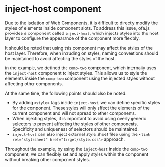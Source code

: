 <template is="exm-article">
<a href="../../publics/examples/inject-host/demo.html" preview></a>
<a href="../../publics/examples/inject-host/comp-one.html"></a>
<a href="../../publics/examples/inject-host/comp-two.html" main></a>
</template>

# inject-host component

Due to the isolation of Web Components, it is difficult to directly modify the styles of elements inside component slots. To address this issue, ofa.js provides a component called `inject-host`, which injects styles into the host layer to configure the appearance of the component more flexibly.

It should be noted that using this component may affect the styles of the host layer. Therefore, when intruding on styles, naming conventions should be maintained to avoid affecting the styles of the host.

In the example, we defined the `comp-two` component, which internally uses the `inject-host` component to inject styles. This allows us to style the elements inside the `comp-two` component using the injected styles without affecting other components.

At the same time, the following points should also be noted:

- By adding `<style>` tags inside `inject-host`, we can define specific styles for the component. These styles will only affect the elements of the current component and will not spread to other components.
- When injecting styles, it is important to avoid using overly generic selectors to prevent affecting the styles of other components. Specificity and uniqueness of selectors should be maintained.
- `inject-host` can also inject external style sheet files using the `<link rel="stylesheet" href="target/style.css">` approach.

Throughout the example, by using the `inject-host` inside the `comp-two` component, we can flexibly set and apply styles within the component without breaking other component styles.

